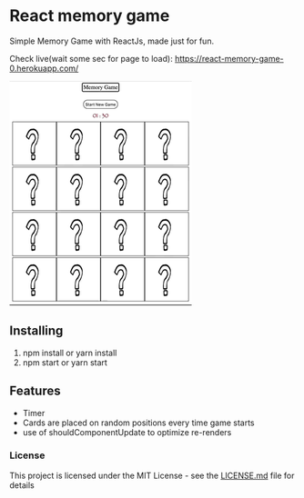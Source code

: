 # React memory game

Simple Memory Game with ReactJs, made just for fun.

Check live(wait some sec for page to load): https://react-memory-game-0.herokuapp.com/

![](game.gif)
## Installing

1) npm install or yarn install
2) npm start or yarn start

## Features

- Timer
- Cards are placed on random positions every time game starts
- use of shouldComponentUpdate to optimize re-renders

### License

This project is licensed under the MIT License - see the [LICENSE.md](LICENSE.md) file for details

